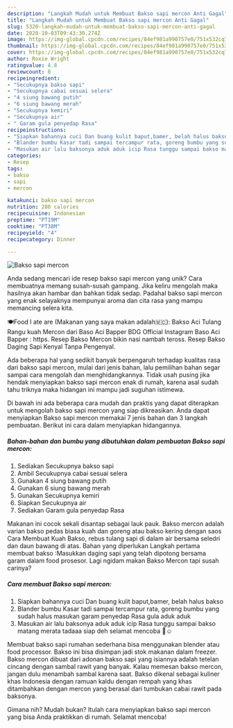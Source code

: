 ```yaml
---
description: "Langkah Mudah untuk Membuat Bakso sapi mercon Anti Gagal"
title: "Langkah Mudah untuk Membuat Bakso sapi mercon Anti Gagal"
slug: 5320-langkah-mudah-untuk-membuat-bakso-sapi-mercon-anti-gagal
date: 2020-10-03T09:43:30.274Z
image: https://img-global.cpcdn.com/recipes/84ef981a990757e0/751x532cq70/bakso-sapi-mercon-foto-resep-utama.jpg
thumbnail: https://img-global.cpcdn.com/recipes/84ef981a990757e0/751x532cq70/bakso-sapi-mercon-foto-resep-utama.jpg
cover: https://img-global.cpcdn.com/recipes/84ef981a990757e0/751x532cq70/bakso-sapi-mercon-foto-resep-utama.jpg
author: Roxie Wright
ratingvalue: 4.8
reviewcount: 8
recipeingredient:
- "Secukupnya bakso sapi"
- "Secukupnya cabai sesuai selera"
- "4 siung bawang putih"
- "6 siung bawang merah"
- "Secukupnya kemiri"
- "Secukupnya air"
- " Garam gula penyedap Rasa"
recipeinstructions:
- "Siapkan bahannya cuci Dan buang kulit baput,bamer, belah halus bakso"
- "Blander bumbu Kasar tadi sampai tercampur rata, goreng bumbu yang sudah halus masukan garam penyedap Rasa gula aduk aduk"
- "Masukan air lalu baksonya aduk aduk icip Rasa tunggu sampai bakso matang merata tadaaa siap deh selamat mencoba 🙏☺️"
categories:
- Resep
tags:
- bakso
- sapi
- mercon

katakunci: bakso sapi mercon 
nutrition: 280 calories
recipecuisine: Indonesian
preptime: "PT19M"
cooktime: "PT38M"
recipeyield: "4"
recipecategory: Dinner

---
```



![Bakso sapi mercon](https://img-global.cpcdn.com/recipes/84ef981a990757e0/751x532cq70/bakso-sapi-mercon-foto-resep-utama.jpg)

Anda sedang mencari ide resep bakso sapi mercon yang unik? Cara membuatnya memang susah-susah gampang. Jika keliru mengolah maka hasilnya akan hambar dan bahkan tidak sedap. Padahal bakso sapi mercon yang enak selayaknya mempunyai aroma dan cita rasa yang mampu memancing selera kita.

🍽Food I ate are (Makanan yang saya makan adalah🇲🇨): Bakso Aci Tulang Rangu kuah Mercon dari Baso Aci Bapper BDG Official Instagram Baso Aci Bapper : https. Resep Bakso Mercon bikin nasi nambah teross. Resep Bakso Daging Sapi Kenyal Tanpa Pengenyal.

Ada beberapa hal yang sedikit banyak berpengaruh terhadap kualitas rasa dari bakso sapi mercon, mulai dari jenis bahan, lalu pemilihan bahan segar sampai cara mengolah dan menghidangkannya. Tidak usah pusing jika hendak menyiapkan bakso sapi mercon enak di rumah, karena asal sudah tahu triknya maka hidangan ini mampu jadi suguhan istimewa.


Di bawah ini ada beberapa cara mudah dan praktis yang dapat diterapkan untuk mengolah bakso sapi mercon yang siap dikreasikan. Anda dapat menyiapkan Bakso sapi mercon memakai 7 jenis bahan dan 3 langkah pembuatan. Berikut ini cara dalam menyiapkan hidangannya.

<!--inarticleads1-->

##### Bahan-bahan dan bumbu yang dibutuhkan dalam pembuatan Bakso sapi mercon:

1. Sediakan Secukupnya bakso sapi
1. Ambil Secukupnya cabai sesuai selera
1. Gunakan 4 siung bawang putih
1. Gunakan 6 siung bawang merah
1. Gunakan Secukupnya kemiri
1. Siapkan Secukupnya air
1. Sediakan  Garam gula penyedap Rasa


Makanan ini cocok sekali disantap sebagai lauk pauk. Bakso mercon adalah varian bakso pedas biasa kuah dan goreng atau bakso kering dengan saos Cara Membuat Kuah Bakso, rebus tulang sapi di dalam air bersama seledri dan daun bawang di atas. Bahan yang diperlukan Langkah pertama membuat bakso :Masukkan daging sapi yang telah dipotong bersama garam dalam food prosesor. Lagi ngidam makan Bakso Mercon tapi susah carinya? 

<!--inarticleads2-->

##### Cara membuat Bakso sapi mercon:

1. Siapkan bahannya cuci Dan buang kulit baput,bamer, belah halus bakso
1. Blander bumbu Kasar tadi sampai tercampur rata, goreng bumbu yang sudah halus masukan garam penyedap Rasa gula aduk aduk
1. Masukan air lalu baksonya aduk aduk icip Rasa tunggu sampai bakso matang merata tadaaa siap deh selamat mencoba 🙏☺️


Membuat bakso sapi rumahan sederhana bisa menggunakan blender atau food processor. Bakso ini bisa disimpan jadi stok makanan dalam freezer. Bakso mercon dibuat dari adonan bakso sapi yang isiannya adalah tetelan cincang dengan sambal rawit yang banyak. Kalau memesan bakso mercon, jangan dulu menambah sambal karena saat. Bakso dikenal sebagai kuliner khas Indonesia dengan ramuan kaldu dengan rempah yang khas ditambahkan dengan mercon yang berasal dari tumbukan cabai rawit pada baksonya. 

Gimana nih? Mudah bukan? Itulah cara menyiapkan bakso sapi mercon yang bisa Anda praktikkan di rumah. Selamat mencoba!
